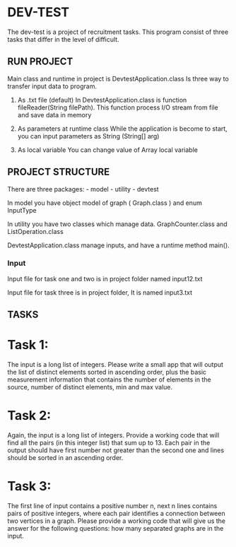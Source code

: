 # DEV-TEST
The dev-test is a project of recruitment tasks.
This program consist of three tasks that differ in the level of difficult.

## RUN PROJECT
Main class and runtime in project is DevtestApplication.class
Is three way to transfer input data to program.

1. As .txt file (default) 
In DevtestApplication.class is function fileReader(String filePath). This function process I/O stream from file and save data in memory

2. As parameters at runtime class
While the application is become to start, you can input parameters as String 
(String[] arg)

3. As local variable
You can change value of Array local variable 

## PROJECT STRUCTURE
There are three packages:
    - model
    - utility
    - devtest

In model you have object model of graph ( Graph.class ) and enum InputType

In utility you have two classes which manage data. GraphCounter.class and ListOperation.class

DevtestApplication.class manage inputs, and have a runtime method main().

### Input
Input file for task one and two is in project folder named input12.txt

Input file for task three  is in project folder, It is named input3.txt

## TASKS 
# Task 1: 

The input is a long list of integers. Please write a small app that will output the list of distinct elements sorted in ascending order, plus the basic measurement information that contains the number of elements in the source, number of distinct elements, min and max value.

# Task 2:

Again, the input is a long list of integers. Provide a working code that will find all the pairs (in this integer list) that sum up to 13. Each pair in the output should have first number not greater than the second one and lines should be sorted in an ascending order.

# Task 3:

The first line of input contains a positive number n, next n lines contains pairs of positive integers, where each pair identifies a connection between two vertices in a graph. Please provide a working code that will give us the answer for the following questions: how many separated graphs are in the input.